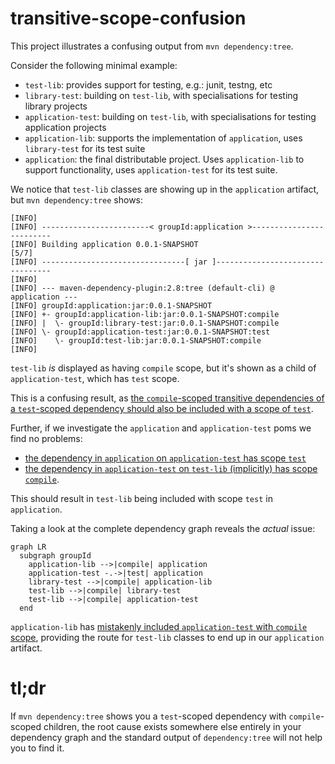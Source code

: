# transitive-scope-confusion

This project illustrates a confusing output from `mvn dependency:tree`.

Consider the following minimal example:

 * `test-lib`: provides support for testing, e.g.: junit, testng, etc
 * `library-test`: building on `test-lib`, with specialisations for testing library projects
 * `application-test`: building on `test-lib`, with specialisations for testing application projects
 * `application-lib`: supports the implementation of `application`, uses `library-test` for its test suite
 * `application`: the final distributable project. Uses `application-lib` to support functionality, uses `application-test` for its test suite.

We notice that `test-lib` classes are  showing up in the `application` artifact, but `mvn dependency:tree` shows:

```
[INFO]
[INFO] ------------------------< groupId:application >-------------------------
[INFO] Building application 0.0.1-SNAPSHOT                                [5/7]
[INFO] --------------------------------[ jar ]---------------------------------
[INFO]
[INFO] --- maven-dependency-plugin:2.8:tree (default-cli) @ application ---
[INFO] groupId:application:jar:0.0.1-SNAPSHOT
[INFO] +- groupId:application-lib:jar:0.0.1-SNAPSHOT:compile
[INFO] |  \- groupId:library-test:jar:0.0.1-SNAPSHOT:compile
[INFO] \- groupId:application-test:jar:0.0.1-SNAPSHOT:test
[INFO]    \- groupId:test-lib:jar:0.0.1-SNAPSHOT:compile
[INFO]
```

`test-lib` _is_ displayed as having `compile` scope, but it's shown as a child of `application-test`, which has `test` scope.

This is a confusing result, as [the `compile`-scoped transitive dependencies of a `test`-scoped dependency should also be included with a scope of `test`](https://maven.apache.org/guides/introduction/introduction-to-dependency-mechanism.html#dependency-scope).

Further, if we investigate the `application` and `application-test` poms we find no problems:
 * [the dependency in `application` on `application-test` has scope `test`](application/pom.xml#L18)
 * [the dependency in `application-test` on `test-lib` (implicitly) has scope `compile`](application-test/pom.xml#L9-L13).

This should result in `test-lib` being included with scope `test` in `application`.

Taking a look at the complete dependency graph reveals the _actual_ issue:

<!-- start_module_diagram:deps -->

```mermaid
graph LR
  subgraph groupId
    application-lib -->|compile| application
    application-test -.->|test| application
    library-test -->|compile| application-lib
    test-lib -->|compile| library-test
    test-lib -->|compile| application-test
  end
```

<!-- end_module_diagram -->

`application-lib` has [mistakenly included `application-test` with `compile` scope](application-lib/pom.xml#L13), providing the route for `test-lib` classes to end up in our `application` artifact.

# tl;dr

If `mvn dependency:tree` shows you a `test`-scoped dependency with `compile`-scoped children, the root cause exists somewhere else entirely in your dependency graph and the standard output of `dependency:tree` will not help you to find it.
